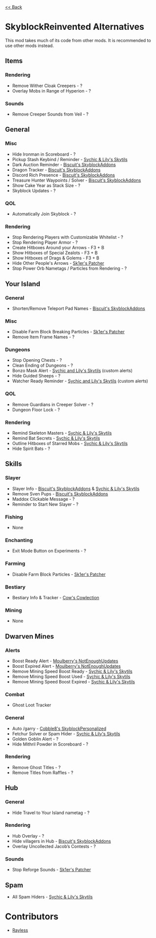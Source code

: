 [<< Back](README.md)

# SkyblockReinvented Alternatives

This mod takes much of its code from other mods. It is recommended to use other mods instead.

## Items

### Rendering

- Remove Wither Cloak Creepers - ?
- Overlay Mobs in Range of Hyperion - ?

### Sounds

- Remove Creeper Sounds from Veil - ?

## General

### Misc

- Hide Ironman in Scoreboard - ?
- Pickup Stash Keybind / Reminder - [Sychic & Lily's Skytils](https://github.com/Skytils/SkytilsMod/releases/latest)
- Dark Auction Reminder - [Biscuit's SkyblockAddons](https://github.com/BiscuitDevelopment/SkyblockAddons/releases/latest)
- Dragon Tracker - [Biscuit's SkyblockAddons](https://github.com/BiscuitDevelopment/SkyblockAddons/releases/latest)
- Discord Rich Presence - [Biscuit's SkyblockAddons](https://github.com/BiscuitDevelopment/SkyblockAddons/releases/latest)
- Treasure Hunter Waypoints / Solver - [Biscuit's SkyblockAddons](https://github.com/BiscuitDevelopment/SkyblockAddons/releases/latest)
- Show Cake Year as Stack Size - ?
- Skyblock Updates - ?

### QOL

- Automatically Join Skyblock - ?

### Rendering

- Stop Rendering Players with Customizable Whitelist - ?
- Stop Rendering Player Armor - ?
- Create Hitboxes Around your Arrows - F3 + B
- Show Hitboxes of Special Zealots - F3 + B
- Show Hitboxes of Drags & Golems - F3 + B
- Hide Other People's Arrows - [Sk1er's Patcher](https://sk1er.club/mods/patcher)
- Stop Power Orb Nametags / Particles from Rendering - ?

## Your Island

### General

- Shorten/Remove Teleport Pad Names - [Biscuit's SkyblockAddons](https://github.com/BiscuitDevelopment/SkyblockAddons/releases/latest)

### Misc

- Disable Farm Block Breaking Particles - [Sk1er's Patcher](https://sk1er.club/mods/patcher)
- Remove Item Frame Names - ?

### Dungeons

- Stop Opening Chests - ?
- Clean Ending of Dungeons - ?
- Bonzo Mask Alert - [Sychic and Lily's Skytils](https://github.com/Skytils/SkytilsMod) (custom alerts)
- Hide Guided Sheeps - ?
- Watcher Ready Reminder - [Sychic and Lily's Skytils](https://github.com/Skytils/SkytilsMod) (custom alerts)

### QOL

- Remove Guardians in Creeper Solver - ?
- Dungeon Floor Lock - ?

### Rendering

- Remind Skeleton Masters - [Sychic & Lily's Skytils](https://github.com/Skytils/SkytilsMod/releases/latest)
- Remind Bat Secrets - [Sychic & Lily's Skytils](https://github.com/Skytils/SkytilsMod/releases/latest)
- Outline Hitboxes of Starred Mobs - [Sychic & Lily's Skytils](https://github.com/Skytils/SkytilsMod/releases/latest)
- Hide Spirit Bats - ?

## Skills

### Slayer

- Slayer Info - [Biscuit's SkyblockAddons](https://github.com/BiscuitDevelopment/SkyblockAddons/releases/latest) & [Sychic & Lily's Skytils](https://github.com/Skytils/SkytilsMod/releases/latest)
- Remove Sven Pups - [Biscuit's SkyblockAddons](https://github.com/BiscuitDevelopment/SkyblockAddons/releases/latest)
- Maddox Clickable Message - ?
- Reminder to Start New Slayer - ?

### Fishing

- None

### Enchanting

- Exit Mode Button on Experiments - ?

### Farming

- Disable Farm Block Particles - [Sk1er's Patcher](https://sk1er.club/mods/patcher)

### Bestiary

- Bestiary Info & Tracker - [Cow's Cowlection](https://github.com/cow-mc/Cowlection/releases/latest)

### Mining

- None

## Dwarven Mines

### Alerts

- Boost Ready Alert - [Moulberry's NotEnoughUpdates](https://github.com/Moulberry/NotEnoughUpdates/releases/latest)
- Boost Expired Alert - [Moulberry's NotEnoughUpdates](https://github.com/Moulberry/NotEnoughUpdates/releases/latest)
- Remove Mining Speed Boost Ready - [Sychic & Lily's Skytils](https://github.com/Skytils/SkytilsMod/releases/latest)
- Remove Mining Speed Boost Used - [Sychic & Lily's Skytils](https://github.com/Skytils/SkytilsMod/releases/latest)
- Remove Mining Speed Boost Expired - [Sychic & Lily's Skytils](https://github.com/Skytils/SkytilsMod/releases/latest)

### Combat

- Ghost Loot Tracker

### General

- Auto /garry - [Cobble8's SkyblockPersonalized](https://github.com/Cobble8/SkyblockPersonalized/releases/latest)
- Fetchur Solver or Spam Hider - [Sychic & Lily's Skytils](https://github.com/Skytils/SkytilsMod/releases/latest)
- Golden Goblin Alert - ?
- Hide Mithril Powder in Scoreboard - ?

### Rendering

- Remove Ghost Titles - ?
- Remove Titles from Raffles - ?

## Hub

### General

- Hide Travel to Your Island nametag - ?

### Rendering

- Hub Overlay - ?
- Hide villagers in Hub - [Biscuit's SkyblockAddons](https://github.com/BiscuitDevelopment/SkyblockAddons/releases/latest)
- Overlay Uncollected Jacob’s Contests - ?

### Sounds

- Stop Reforge Sounds - [Sk1er's Patcher](https://sk1er.club/mods/patcher)

## Spam

- All Spam Hiders - [Sychic & Lily's Skytils](https://github.com/Skytils/SkytilsMod/releases/latest)

# Contributors

- [Rayless](https://github.com/UnderscoreRayless)
